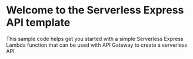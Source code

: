 Welcome to the Serverless Express API template
==============================================

This sample code helps get you started with a simple Serverless Express Lambda function that can be used with API Gateway to create a serverless API. 

